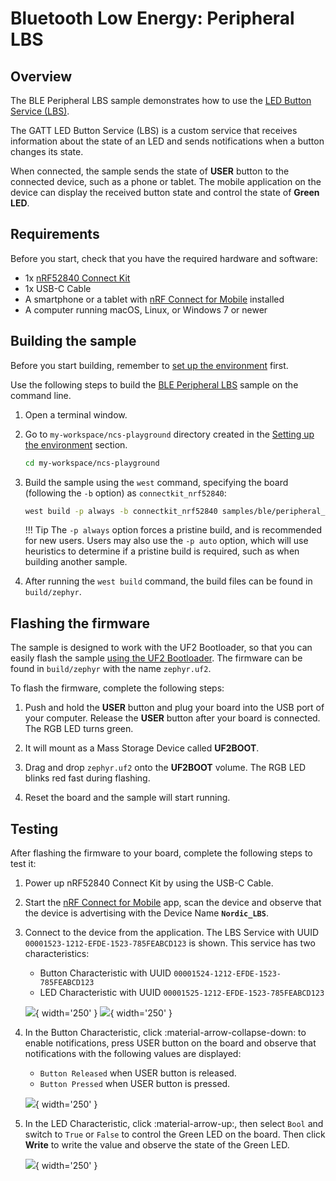 # Bluetooth Low Energy: Peripheral LBS

## Overview

The BLE Peripheral LBS sample demonstrates how to use the [LED Button Service (LBS)].

The GATT LED Button Service (LBS) is a custom service that receives information about the state of an LED and sends notifications when a button changes its state.

When connected, the sample sends the state of __USER__ button to the connected device, such as a phone or tablet. The mobile application on the device can display the received button state and control the state of __Green LED__.

## Requirements

Before you start, check that you have the required hardware and software:

- 1x [nRF52840 Connect Kit](https://makerdiary.com/products/nrf52840-connectkit)
- 1x USB-C Cable
- A smartphone or a tablet with [nRF Connect for Mobile] installed
- A computer running macOS, Linux, or Windows 7 or newer

## Building the sample

Before you start building, remember to [set up the environment](../../setup.md) first.

Use the following steps to build the [BLE Peripheral LBS] sample on the command line.

1. Open a terminal window.

2. Go to `my-workspace/ncs-playground` directory created in the [Setting up the environment](../../setup.md#get-the-code) section.

    ``` bash linenums="1"
    cd my-workspace/ncs-playground
    ```

3. Build the sample using the `west` command, specifying the board (following the `-b` option) as `connectkit_nrf52840`:

    ``` bash linenums="1"
    west build -p always -b connectkit_nrf52840 samples/ble/peripheral_lbs
    ```

    !!! Tip
        The `-p always` option forces a pristine build, and is recommended for new users. Users may also use the `-p auto` option, which will use heuristics to determine if a pristine build is required, such as when building another sample.

4. After running the `west build` command, the build files can be found in `build/zephyr`.

## Flashing the firmware

The sample is designed to work with the UF2 Bootloader, so that you can easily flash the sample [using the UF2 Bootloader](../../../../programming/uf2boot.md). The firmware can be found in `build/zephyr` with the name `zephyr.uf2`.

To flash the firmware, complete the following steps:

1. Push and hold the __USER__ button and plug your board into the USB port of your computer. Release the __USER__ button after your board is connected. The RGB LED turns green.

2. It will mount as a Mass Storage Device called __UF2BOOT__.

3. Drag and drop `zephyr.uf2` onto the __UF2BOOT__ volume. The RGB LED blinks red fast during flashing.

4. Reset the board and the sample will start running.

## Testing

After flashing the firmware to your board, complete the following steps to test it:

1. Power up nRF52840 Connect Kit by using the USB-C Cable.
2. Start the [nRF Connect for Mobile] app, scan the device and observe that the device is advertising with the Device Name __`Nordic_LBS`__.
3. Connect to the device from the application. The LBS Service with UUID `00001523-1212-EFDE-1523-785FEABCD123` is shown. This service has two characteristics:

    - Button Characteristic with UUID `00001524-1212-EFDE-1523-785FEABCD123`
    - LED Characteristic with UUID `00001525-1212-EFDE-1523-785FEABCD123`

    ![](../../../../assets/images/lbs_adv.png){ width='250' }
    ![](../../../../assets/images/lbs_service.png){ width='250' }

4. In the Button Characteristic, click :material-arrow-collapse-down: to enable notifications, press USER button on the board and observe that notifications with the following values are displayed:

    - `Button Released` when USER button is released.
    - `Button Pressed` when USER button is pressed.

    ![](../../../../assets/images/lbs_button.png){ width='250' }

5. In the LED Characteristic, click :material-arrow-up:, then select `Bool` and switch to `True` or `False` to control the Green LED on the board. Then click __Write__ to write the value and observe the state of the Green LED.

    ![](../../../../assets/images/lbs_led.png){ width='250' }


[LED Button Service (LBS)]: https://developer.nordicsemi.com/nRF_Connect_SDK/doc/latest/nrf/libraries/bluetooth_services/services/lbs.html#lbs-readme
[nRF Connect for Mobile]: https://www.nordicsemi.com/Products/Development-tools/nRF-Connect-for-mobile
[BLE Peripheral LBS]: https://github.com/makerdiary/ncs-playground/tree/main/samples/ble/peripheral_lbs